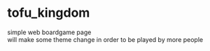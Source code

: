 # tofu_kingdom
simple web boardgame page <br>
will make some theme change in order to be played by more people
